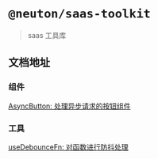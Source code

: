 # `@neuton/saas-toolkit`

> saas 工具库

## 文档地址

### 组件

[AsyncButton: 处理异步请求的按钮组件](https://e.gitee.com/ningdongyiliao/repos/ningdongyiliao/neuton-toolkit/tree/master/packages/saas/toolkit/packages/components/async-button)

### 工具

[useDebounceFn: 对函数进行防抖处理](https://e.gitee.com/ningdongyiliao/repos/ningdongyiliao/neuton-toolkit/tree/master/packages/saas/toolkit/packages/tools/useDebounceFn)
